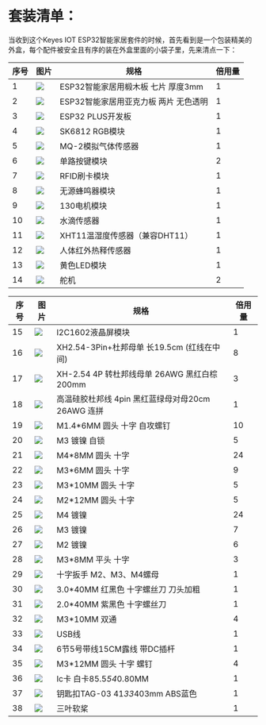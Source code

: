 # 套装清单：当收到这个Keyes IOT ESP32智能家居套件的时候，首先看到是一个包装精美的外盒，每个配件被安全且有序的装在外盒里面的小袋子里，先来清点一下：|序号|图片|规格|倍用量||-|-|-|-||1|![](media/1ff9ca42ff21dff762e29dbb93e21b4e.jpeg)|ESP32智能家居用椴木板 七片 厚度3mm|1||2|![](media/02450e07c996853fbad4d180a4bb9c02.jpeg)|ESP32智能家居用亚克力板 两片 无色透明|1||3|![](media/db0239ad87202a5a7d5194c5631d07d6.jpeg)|ESP32 PLUS开发板|1||4|![](media/2f7bd7f3e7c303e7532de6a5527f839a.png)|SK6812 RGB模块|1||5|![](media/d36003a6ef55accaea6b723405a47e1e.png)|MQ-2模拟气体传感器|1||6|![](media/4e57aa302e31fdd3bd6e1233cf4d6e88.png)|单路按键模块|2||7|![](media/ea54983745d2eebd53d041185c28e73b.png)|RFID刷卡模块|1||8|![](media/aa2dc52cf306b6a272f74eaa50d612a3.png)|无源蜂鸣器模块|1||9|![](media/dccd9346e1e4863cdbaf64ddb957379a.png)|130电机模块|1||10|![](media/9e8793031725d4816a934607009288db.png)|水滴传感器|1||11|![](media/2d013e7634507fa3570235454abcd3fc.png)|XHT11温湿度传感器（兼容DHT11）|1||12|![](media/239131563f68fbf379e97d8384cf2d9b.png)|人体红外热释传感器|1||13|![](media/539cdc7373aa76311c420b60818e33b3.png)|黄色LED模块|1||14|![](media/c79fddd8b3087d769353158024c4ad3d.png)|舵机|2||序号|图片|规格|倍用量||----|--------------|-----------------|----------------------||15|![](media/a1b17ed711e846bbf71c05769c2f2fa3.png)|I2C1602液晶屏模块|1||16|![](media/c59ae888dc6d71e8f6e0975629a88dd4.png)|XH2.54-3Pin+杜邦母单 长19.5cm (红线在中间)|8||17|![](media/9a16ac3df731a5ec4d99285136939d92.png)|XH-2.54 4P 转杜邦线母单 26AWG 黑红白棕 200mm|3||18|![](media/90c270d9a66fdebe7e48c4b981848701.png)|高温硅胶杜邦线 4pin 黑红蓝绿母对母20cm 26AWG 连拼|1||19|![](media/c690465863f69298b19827cde5128f79.png)|M1.4*6MM 圆头 十字 自攻螺钉|10||20|![](media/0f61ce9e2292fa53d139281fc71092bf.png)|M3 镀镍 自锁|5||21|![](media/633c03364383bf7f7eeca4d74a4eaada.png)|M4*8MM 圆头 十字|24||22|![](media/d78ccac9728d58903e3561704acbe6dc.png)|M3*6MM 圆头 十字|9||23|![](media/623cdfd90b07f470c17d0c5998bd46af.png)|M3*10MM 圆头 十字|5||24|![](media/ce5c5be85f502c898dd9252a17e9d9fe.png)|M2*12MM 圆头 十字|5||25|![](media/7ee440258b612c64f900de1f0f8a710d.png)|M4 镀镍|24||26|![](media/a0b10f6e28fb19934e1fa34180ba9c4c.png)|M3 镀镍|7||27|![](media/edd71615a0c4b0375d559814b5d3ad6d.png)|M2 镀镍|6||28|![](media/1faf1767891020e7c190d81f25279eed.png)|M3*8MM 平头 十字|3||29|![](media/e8e1c04d2c03b995842b0bd92e2fdf72.jpeg)|十字扳手 M2、M3、M4螺母|1||30|![](media/f353b46e6c2c0597c3268d5aa137fd99.png)|3.0*40MM 红黑色 十字螺丝刀 刀头加粗|1||31|![](media/aa12dd0fe16e3f122e1822f671b3c0c7.png)|2.0*40MM 紫黑色 十字螺丝刀|1||32|![](media/aff257d4c8f9d1bee8dbacc9b8aca0f0.png)|M3*10MM 双通|4||33|![](media/50618f1d7d84d46dc4733e1df96f2c74.png)|USB线|1||34|![](media/8ef88abb35e6b91d4a801552576eba6d.png)|6节5号带线15CM露线 带DC插杆|1||35|![](media/9dc3f434f4f5ddc84c01f956b1e75527.png)|M3*12MM 圆头 十字 螺钉|4||36|![](media/2915b3c9efcf551c876bea6d123db870.png)|Ic卡 白卡85.5*54*0.80MM|1||37|![](media/51b4fe77cf2a9c1f4cef27f99f220f78.png)|钥匙扣TAG-03 41*33*403mm ABS蓝色|1||38|![](media/16f725d5da5b576a79e9299717d811d7.png)|三叶软桨|1|